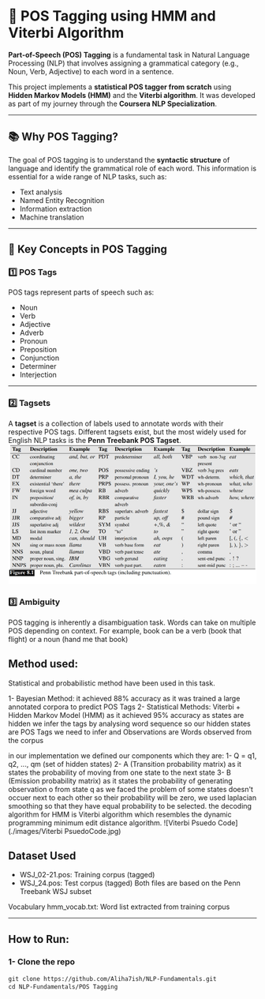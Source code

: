 # 🧠 POS Tagging using HMM and Viterbi Algorithm

**Part-of-Speech (POS) Tagging** is a fundamental task in Natural Language Processing (NLP) that involves assigning a grammatical category (e.g., Noun, Verb, Adjective) to each word in a sentence.  

This project implements a **statistical POS tagger from scratch** using **Hidden Markov Models (HMM)** and the **Viterbi algorithm**. It was developed as part of my journey through the **Coursera NLP Specialization**.

---

## 📚 Why POS Tagging?

The goal of POS tagging is to understand the **syntactic structure** of language and identify the grammatical role of each word. This information is essential for a wide range of NLP tasks, such as:

- Text analysis
- Named Entity Recognition
- Information extraction
- Machine translation

---

## 🧩 Key Concepts in POS Tagging

### 1️⃣ POS Tags  
POS tags represent parts of speech such as:

- Noun
- Verb
- Adjective
- Adverb
- Pronoun
- Preposition
- Conjunction
- Determiner
- Interjection

---

### 2️⃣ Tagsets  

A **tagset** is a collection of labels used to annotate words with their respective POS tags. Different tagsets exist, but the most widely used for English NLP tasks is the **Penn Treebank POS Tagset**.
![Penn Treebank Tagset](./images/Treebank.jpg)


### 3️⃣ Ambiguity

POS tagging is inherently a disambiguation task. Words can take on multiple POS depending on context. For example, book can be a verb (book that flight) or a noun (hand me that book)

## Method used: 
Statistical and probabilistic method have been used in this task.

1- Bayesian Method: it achieved 88% accuracy as it was trained a large annotated corpora to predict POS Tags
2- Statistical Methods: Viterbi + Hidden Markov Model (HMM) as it achieved 95% accuracy
as states are hidden we infer the tags by analysing word sequence so our hidden states are POS Tags we need to infer and Observations are Words observed from the corpus


in our implementation we defined our components which they are:
1- Q = q1, q2, ..., qm (set of hidden states)
2- A (Transition probability matrix) as it states the probability of moving from one state to the next state
3- B (Emission probability matrix) as it states the probability of generating observation o from state q
as we faced the problem of some states doesn't occuer next to each other so their probability will be zero, we used laplacian smoothing so that they have
equal probability to be selected.
the decoding algorithm for HMM is Viterbi algorithm which resembles the dynamic programming minimum edit distance algorithm.
![Viterbi Psuedo Code](./images/Viterbi PsuedoCode.jpg)


## Dataset Used
- WSJ_02-21.pos: Training corpus (tagged)
- WSJ_24.pos: Test corpus (tagged)
Both files are based on the Penn Treebank WSJ subset

Vocabulary
hmm_vocab.txt: Word list extracted from training corpus


---
## How to Run:
### 1- Clone the repo
```
git clone https://github.com/Aliha7ish/NLP-Fundamentals.git
cd NLP-Fundamentals/POS Tagging
```

